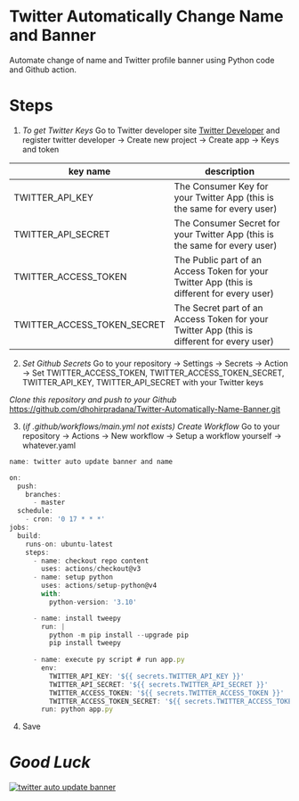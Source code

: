 # Twitter Automatically Change Name and Banner

Automate change of name and Twitter profile banner using Python code and Github action.

# Steps
1. *To get Twitter Keys*
Go to Twitter developer site [Twitter Developer](https://developer.twitter.com "Twitter Developer") and register twitter developer -> Create new project -> Create app -> Keys and token

|key name|description|
|--------|--------------|
|TWITTER\_API\_KEY|The Consumer Key for your Twitter App (this is the same for every user)|
|TWITTER\_API\_SECRET|The Consumer Secret for your Twitter App (this is the same for every user)|
|TWITTER\_ACCESS\_TOKEN|The Public part of an Access Token for your Twitter App (this is different for every user)|
|TWITTER\_ACCESS\_TOKEN\_SECRET|The Secret part of an Access Token for your Twitter App (this is different for every user)|

2. *Set Github Secrets*
Go to your repository -> Settings -> Secrets -> Action -> Set TWITTER_ACCESS_TOKEN, TWITTER_ACCESS_TOKEN_SECRET, TWITTER_API_KEY, TWITTER_API_SECRET with your Twitter keys

*Clone this repository and push to your Github*
https://github.com/dhohirpradana/Twitter-Automatically-Name-Banner.git

3. (*if .github/workflows/main.yml not exists)* *Create Workflow*
Go to your repository -> Actions -> New workflow -> Setup a workflow yourself -> whatever.yaml

```javascript
name: twitter auto update banner and name

on:
  push:
    branches:
      - master
  schedule:
    - cron: '0 17 * * *'
jobs:
  build:
    runs-on: ubuntu-latest
    steps:
      - name: checkout repo content
        uses: actions/checkout@v3
      - name: setup python
        uses: actions/setup-python@v4
        with:
          python-version: '3.10'

      - name: install tweepy
        run: |
          python -m pip install --upgrade pip
          pip install tweepy
          
      - name: execute py script # run app.py
        env:
          TWITTER_API_KEY: '${{ secrets.TWITTER_API_KEY }}'
          TWITTER_API_SECRET: '${{ secrets.TWITTER_API_SECRET }}'
          TWITTER_ACCESS_TOKEN: '${{ secrets.TWITTER_ACCESS_TOKEN }}'
          TWITTER_ACCESS_TOKEN_SECRET: '${{ secrets.TWITTER_ACCESS_TOKEN_SECRET }}'
        run: python app.py
```

4. Save

# *Good Luck*

[![twitter auto update banner](https://github.com/dhohirpradana/twitter-banner/actions/workflows/main.yml/badge.svg)](https://github.com/dhohirpradana/twitter-banner/actions/workflows/main.yml)
